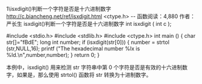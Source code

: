 1\isxdigit()判断一个字符是否是十六进制数字
http://c.biancheng.net/ref/isxdigit.html
<ctype.h> -- 函数阅读：4,880       作者：严长生
isxdigit()判断一个字符是否是十六进制数字
int isxdigit ( int c );

#include <stdio.h>
#include <stdlib.h>
#include <ctype.h>
int main ()
{
    char str[]="fBdE";
    long int number;
    if (isxdigit(str[0]))
    {
        number = strtol (str,NULL,16);
        printf ("The hexadecimal number %lx is %ld.\n",number,number);
    }
    return 0;
}

本例中，isxdigit() 用来检测 str 字符串中第 0 个字符是否是有效的十六进制数字，如果是，那么使用 strtol() 函数将 str 转换为十进制数字。
